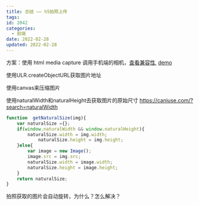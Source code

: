 ```yaml
---
title: 总结 —— h5拍照上传
tags:
id: 2042
categories:
  - 前端
date: 2022-02-28
updated: 2022-02-28
---
```


方案：使用 html media capture 调用手机端的相机，[查看兼容性](https://caniuse.com/html-media-capture), [demo]()


使用ULR.createObjectURL获取图片地址

使用canvas来压缩图片

使用naturalWidth和naturalHeight去获取图片的原始尺寸 https://caniuse.com/?search=naturalWidth

```js
function  getNaturalSize(img){
    var naturalSize ={};
    if(window.naturalWidth && window.naturalHeight){
        naturalSize.width = img.width;
            naturalSize.height = img.height;
    }else{
        var image = new Image();
        image.src = img.src;
        naturalSize.width = image.width;
        naturalSize.height = image.height;
    }
    return naturalSize;
}
```


拍照获取的图片会自动旋转，为什么？怎么解决？
